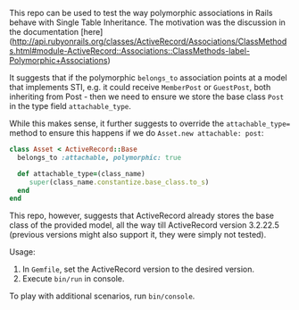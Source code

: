 This repo can be used to test the way polymorphic associations in Rails behave with Single Table Inheritance.
The motivation was the discussion in the documentation [here]
(http://api.rubyonrails.org/classes/ActiveRecord/Associations/ClassMethods.html#module-ActiveRecord::Associations::ClassMethods-label-Polymorphic+Associations)

It suggests that if the polymorphic `belongs_to` association points at a model that implements STI, e.g. it could
receive `MemberPost` or `GuestPost`, both inheriting from Post - then we need to ensure we store the base class `Post`
in the type field `attachable_type`.

While this makes sense, it further suggests to override the `attachable_type=` method to ensure this happens if we do
`Asset.new attachable: post`:
```ruby
class Asset < ActiveRecord::Base
  belongs_to :attachable, polymorphic: true

  def attachable_type=(class_name)
     super(class_name.constantize.base_class.to_s)
  end
end
```

This repo, however, suggests that ActiveRecord already stores the base class of the provided model, all the way till
ActiveRecord version 3.2.22.5 (previous versions might also support it, they were simply not tested).

Usage:
1. In `Gemfile`, set the ActiveRecord version to the desired version.
2. Execute `bin/run` in console.

To play with additional scenarios, run `bin/console`.

